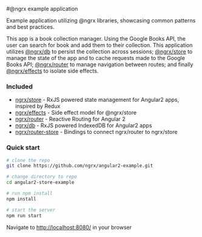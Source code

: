#@ngrx example application

Example application utilizing @ngrx libraries, showcasing common patterns and best practices.

This app is a book collection manager. Using the Google Books API, the user can search for book and add them to their collection. This application utilizes [@ngrx/db](https://github.com/ngrx/db) to persist the collection across sessions; [@ngrx/store](https://github.com/ngrx/store) to manage the state of the app and to cache requests made to the Google Books API; [@ngrx/router](https://github.com/ngrx/router) to manage navigation between routes; and finally [@ngrx/effects](https://github.com/ngrx/effects) to isolate side effects.

### Included
 - [ngrx/store](https://github.com/ngrx/store) - RxJS powered state management for Angular2 apps, inspired by Redux
 - [ngrx/effects](https://github.com/ngrx/effects) - Side effect model for @ngrx/store
 - [ngrx/router](https://github.com/ngrx/router) - Reactive Routing for Angular 2
 - [ngrx/db](https://github.com/ngrx/db) - RxJS powered IndexedDB for Angular2 apps
 - [ngrx/router-store](https://github.com/ngrx/router-store) - Bindings to connect ngrx/router to ngrx/store

### Quick start

```bash
# clone the repo
git clone https://github.com/ngrx/angular2-example.git

# change directory to repo
cd angular2-store-example

# run npm install
npm install

# start the server
npm run start
```

Navigate to [http://localhost:8080/](http://localhost:8080/) in your browser
